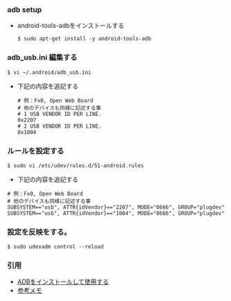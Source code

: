 ### adb setup
- android-tools-adbをインストールする  
  ```
  $ sudo apt-get install -y android-tools-adb
  ```

### adb_usb.ini 編集する
```
$ vi ~/.android/adb_usb.ini
```
- 下記の内容を追記する
  ~~~~
  # 例：Fx0, Open Web Board  
  # 他のデバイスも同様に記述する事
  # 1 USB VENDOR ID PER LINE.
  0x2207
  # 2 USB VENDOR ID PER LINE.
  0x1004
  ~~~~

### ルールを設定する
  ```
  $ sudo vi /etc/udev/rules.d/51-android.rules
  ```

- 下記の内容を追記する
~~~~
# 例：Fx0, Open Web Board  
# 他のデバイスも同様に記述する事
SUBSYSTEM=="usb", ATTR{idVendor}=="2207", MODE="0666", GROUP="plugdev"
SUBSYSTEM=="usb", ATTR{idVendor}=="1004", MODE="0666", GROUP="plugdev"
~~~~

### 設定を反映をする。
```
$ sudo udevadm control --reload
```

### 引用
- [ADBをインストールして使用する](http://is.gd/niM4h1)
- [参考メモ](https://public.etherpad-mozilla.org/p/chirimen-touch-20160109)
